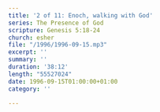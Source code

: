 ```yaml
---
title: '2 of 11: Enoch, walking with God'
series: The Presence of God
scripture: Genesis 5:18-24
church: esher
file: "/1996/1996-09-15.mp3"
excerpt: ''
summary: ''
duration: '38:12'
length: "55527024"
date: 1996-09-15T01:00:00+01:00
category: ''

---
```

